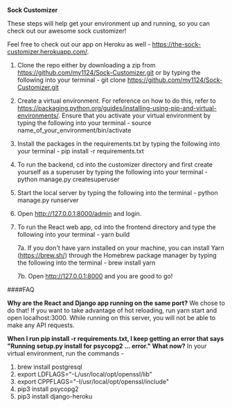 **Sock Customizer**

These steps will help get your environment up and running, so you can check out our awesome sock customizer!

Feel free to check out our app on Heroku as well - https://the-sock-customizer.herokuapp.com/.

1. Clone the repo either by downloading a zip from https://github.com/my1124/Sock-Customizer.git 
or by typing the following into your terminal - git clone https://github.com/my1124/Sock-Customizer.git

2. Create a virtual environment. For reference on how to do this, refer to https://packaging.python.org/guides/installing-using-pip-and-virtual-environments/. Ensure that you activate your virtual environment by typing the following into your terminal - 
source name_of_your_environment/bin/activate

3. Install the packages in the requirements.txt by typing the following into your terminal - 
pip install -r requirements.txt

4. To run the backend, cd into the customizer directory and first create yourself as a superuser by typing the following into your terminal - python manage.py createsuperuser

5. Start the local server by typing the following into the terminal - python manage.py runserver

6. Open http://127.0.0.1:8000/admin and login.

7. To run the React web app, cd into the frontend directory and type the following into your terminal - 
yarn build

    7a. If you don't have yarn installed on your machine, you can install Yarn (https://brew.sh/) through the Homebrew package manager by typing the following into the terminal - brew install yarn

    7b. Open http://127.0.0.1:8000 and you are good to go!

####FAQ

**Why are the React and Django app running on the same port?**
We chose to do that! If you want to take advantage of hot reloading, run yarn start and open localhost:3000. While running on this server, you will not be able to make any API requests.

**When I run pip install -r requirements.txt, I keep getting an error that says "Running setup.py install for psycopg2 ... error." What now?**
In your virtual environment, run the commands - 
1. brew install postgresql 
2. export LDFLAGS="-L/usr/local/opt/openssl/lib"
3. export CPPFLAGS="-I/usr/local/opt/openssl/include"
4. pip3 install psycopg2
5. pip3 install django-heroku


